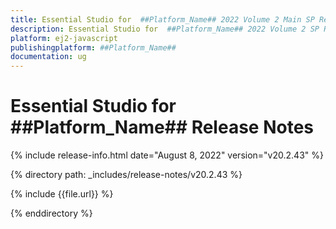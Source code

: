 ```yaml
---
title: Essential Studio for  ##Platform_Name## 2022 Volume 2 Main SP Release Release Notes
description: Essential Studio for  ##Platform_Name## 2022 Volume 2 SP Release Release Notes
platform: ej2-javascript
publishingplatform: ##Platform_Name##
documentation: ug
---
```


# Essential Studio for  ##Platform_Name##   Release Notes  

{% include release-info.html date="August 8, 2022"  version="v20.2.43" %} 

{% directory path: _includes/release-notes/v20.2.43 %}

{% include {{file.url}} %}

{% enddirectory %}
